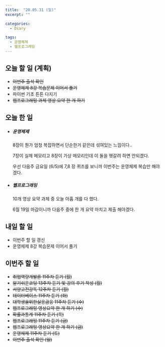 ```yaml
---
title:  "20.05.31 (일)"
excerpt: ""

categories:
  - Diary

tags:
  - 운영체제
  - 웹프로그래밍
---
```


## 오늘 할 일 (계획)

- ~~이번주 출석 확인~~
- ~~운영체제 8강 복습문제 이어서 풀기~~
- 파이썬 기초 튼튼 다지기
- ~~웹프로그래밍 과제 영상 요약 한 개 하기~~


## 오늘 한 일

- ##### 운영체제

  8장이 뭔가 엄청 복잡하면서 단순한거 같은데 섞여있는 느낌이다..

  7장이 실제 메모리고 8장이 가상 메모리인데 이 둘을 헷갈려 하면 안되겠다.

  우선 다음주 금요일 (6/5)에 7,8 장 퀴즈를 보니까 이번주는 운영체제 복습만 해야겠다.

- ##### 웹프로그래밍

  10개 영상 요약 과제 중 오늘 아홉 개를 다 했다.

  6월 19일 마감이니까 다음주 중에 한 개 요약 마치고 제출 해야겠다.
  
  

## 내일 할 일

- 이번주 할 일 갱신
- 운영체제 8강 복습문제 이어서 풀기

## 이번주 할 일

- ~~취업역량개발론 11주차 듣기 (월)~~
- ~~알기쉬운코딩 13주차 듣기 및 강의 후기 작성 (월)~~
- ~~서양고전강독 12주차 듣기 (월)~~
- ~~데이터베이스 11주차 듣기 (화)~~
- ~~대학생을위한실용금융 11주차 듣기 (수)~~
- ~~웹프로그래밍 영상요약 한 개 하기 (수)~~
- ~~확률과통계 11주차 듣기 (목)~~
- ~~웹프로그래밍 11주차 듣기 (금)~~
- ~~웹프로그래밍 영상요약 한 개 하기 (금)~~
- ~~운영체제 11주차 듣기 (토)~~
- ~~이번주 출석 확인 (일)~~
